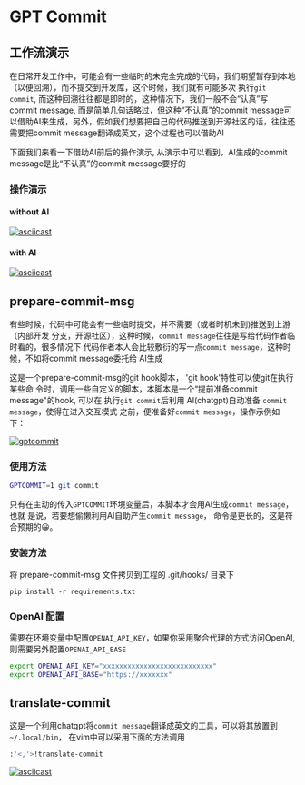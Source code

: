 # GPT Commit

## 工作流演示

在日常开发工作中，可能会有一些临时的未完全完成的代码，我们期望暂存到本地（以便回溯），而不提交到开发库，这个时候，我们就有可能多次
执行`git commit`, 而这种回溯往往都是即时的，这种情况下，我们一般不会“认真”写commit message, 而是简单几句话略过，但这种“不认真”的commit message可以借助AI来生成，另外，假如我们想要把自己的代码推送到开源社区的话，往往还需要把commit message翻译成英文，这个过程也可以借助AI

下面我们来看一下借助AI前后的操作演示, 从演示中可以看到，AI生成的commit message是比“不认真”的commit message要好的

### 操作演示

#### without AI

[![asciicast](https://asciinema.org/a/g3lJ9xOBm50V3GORK2odb8AhT.svg)](https://asciinema.org/a/g3lJ9xOBm50V3GORK2odb8AhT)


#### with AI

[![asciicast](https://asciinema.org/a/DX554ffxBoD4TH4WGjuagwPwU.svg)](https://asciinema.org/a/DX554ffxBoD4TH4WGjuagwPwU)



## prepare-commit-msg

有些时候，代码中可能会有一些临时提交，并不需要（或者时机未到)推送到上游（内部开发
分支，开源社区），这种时候，`commit message`往往是写给代码作者临时看的，很多情况下
代码作者本人会比较敷衍的写一点`commit message`，这种时候，不如将commit message委托给
AI生成

这是一个prepare-commit-msg的git hook脚本， 'git hook'特性可以使git在执行某些命
令时，调用一些自定义的脚本，本脚本是一个“提前准备commit message"的hook, 可以在
执行`git commit`后利用 AI(chatgpt)自动准备 `commit message`，使得在进入交互模式
之前，便准备好`commit message`，操作示例如
下：

[![gptcommit](https://asciinema.org/a/AcMRbMhggwfrx3pz4CLmwOLla.svg)](https://asciinema.org/a/AcMRbMhggwfrx3pz4CLmwOLla)

### 使用方法

```sh
GPTCOMMIT=1 git commit
```
只有在主动的传入`GPTCOMMIT`环境变量后，本脚本才会用AI生成`commit message`，也就
是说，若要想偷懒利用AI自助产生`commit message`， 命令是更长的，这是符合预期的😀。

### 安装方法

将 prepare-commit-msg 文件拷贝到工程的 .git/hooks/ 目录下

```
pip install -r requirements.txt
```

### OpenAI 配置

需要在环境变量中配置`OPENAI_API_KEY`，如果你采用聚合代理的方式访问OpenAI, 则需要另外配置`OPENAI_API_BASE`

```sh
export OPENAI_API_KEY="xxxxxxxxxxxxxxxxxxxxxxxxxxx"
export OPENAI_API_BASE="https://xxxxxxx"
```

## translate-commit

这是一个利用chatgpt将`commit message`翻译成英文的工具，可以将其放置到`~/.local/bin`， 在vim中可以采用下面的方法调用

```sh
:'<,'>!translate-commit
```

[![asciicast](https://asciinema.org/a/nIxUJa2yginj8zwnjTqwyli0a.svg)](https://asciinema.org/a/nIxUJa2yginj8zwnjTqwyli0a)


